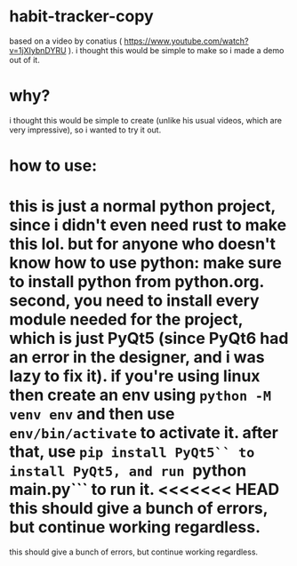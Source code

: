 # habit-tracker-copy
based on a video by conatius ( https://www.youtube.com/watch?v=1jXIybnDYRU ). i thought this would be simple to make so i made a demo out of it.

# why?
i thought this would be simple to create (unlike his usual videos, which are very impressive), so i wanted to try it out.

# how to use:
this is just a normal python project, since i didn't even need rust to make this lol.
but for anyone who doesn't know how to use python:
make sure to install python from python.org. second, you need to install every module
needed for the project, which is just PyQt5 (since PyQt6 had an error in the designer,
and i was lazy to fix it). if you're using linux then create an env
using ```python -M venv env``` and then use ```env/bin/activate``` to activate it.
after that, use ```pip install PyQt5`` to install PyQt5, and run ```python main.py``` to run it.
<<<<<<< HEAD
this should give a bunch of errors, but continue working regardless.
=======
this should give a bunch of errors, but continue working regardless.
